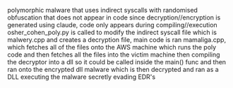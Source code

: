 polymorphic malware that uses indirect syscalls with randomised obfuscation that does not appear in code since decryption//encryption is generated using claude, code only appears during compiling//execution
osher_cohen_poly.py is called to modify the indirect syscall file which is malwery.cpp and creates a decryption file, 
main code is ran mamaliga.cpp, which fetches all of the files onto the AWS machine which runs the poly code and then fetches all the files into the victim machine
then compiling the decryptor into a dll so it could be called inside the main() func and then ran onto the encrypted dll malware which is then decrypted and ran as a DLL executing the malware secretly evading EDR's

